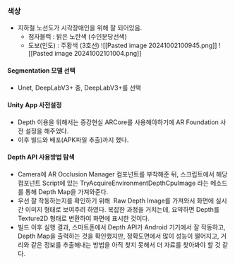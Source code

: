 ### 색상
- 지하철 노선도가 시각장애인을 위해 잘 되어있음.
	- 점자블럭 : 밝은 노란색 (수인분당선색)
	- 도보(인도) : 주황색 (3호선)
![[Pasted image 20241002100945.png]]
![[Pasted image 20241002101004.png]]

#### Segmentation 모델 선택
- Unet, DeepLabV3+ 중, DeepLabV3+를 선택
#### Unity App 사전설정
- Depth 이용을 위해서는 증강현실 ARCore를 사용해야하기에 AR Foundation 사전 설정을 해주었다.
- 이후 빌드와 배포(APK파일 추출)까지 했다.
#### Depth API 사용방법 탐색
- Camera에 AR Occlusion Manager 컴포넌트를 부착해준 뒤, 스크립트에서 해당 컴포넌트 Script에 있는 TryAcquireEnvironmentDepthCpuImage 라는 메소드를 통해 Depth Map을 가져와준다.
- 우선 잘 작동하는지를 확인하기 위해  Raw Depth Image를 가져와서 화면에 실시간 이미지 형태로 보여주려 하였다. 복잡한 과정을 거치는데, 요약하면 Depth를 Texture2D 형태로 변환하여 화면에 표시한 것이다.
- 빌드 이후 실행 결과, 스마트폰에서 Depth API가 Android 기기에서 잘 작동하고, Depth Map을 출력하는 것을 확인했지만, 정확도면에서 많이 성능이 떨어지고, 거리와 같은 정보를 추출해내는 방법을 아직 찾지 못해서 더 자료를 찾아봐야 할 것 같다.
